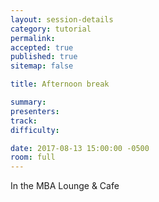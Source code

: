 ```yaml
---
layout: session-details
category: tutorial
permalink:
accepted: true
published: true
sitemap: false

title: Afternoon break

summary:
presenters:
track:
difficulty:

date: 2017-08-13 15:00:00 -0500
room: full
---
```

In the MBA Lounge & Cafe

